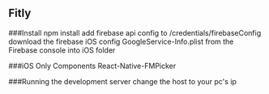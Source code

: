 ## Fitly

###Install
npm install
add firebase api config to /credentials/firebaseConfig
download the firebase iOS config GoogleService-Info.plist from the Firebase console into iOS folder

###iOS Only Components
React-Native-FMPicker

###Running the development server
change the host to your pc's ip
